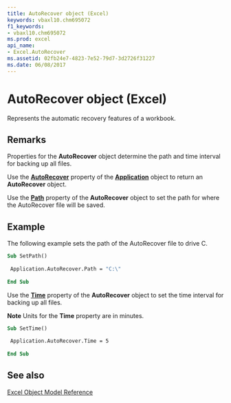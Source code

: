 ```yaml
---
title: AutoRecover object (Excel)
keywords: vbaxl10.chm695072
f1_keywords:
- vbaxl10.chm695072
ms.prod: excel
api_name:
- Excel.AutoRecover
ms.assetid: 02fb24e7-4823-7e52-79d7-3d2726f31227
ms.date: 06/08/2017
---
```



# AutoRecover object (Excel)

Represents the automatic recovery features of a workbook. 


## Remarks

Properties for the  **AutoRecover** object determine the path and time interval for backing up all files.

Use the  **[AutoRecover](Excel.Application.AutoRecover.md)** property of the **[Application](Excel.Application(object).md)** object to return an **AutoRecover** object.

Use the  **[Path](Excel.AutoRecover.Path.md)** property of the **AutoRecover** object to set the path for where the AutoRecover file will be saved.


## Example

The following example sets the path of the AutoRecover file to drive C.


```vb
Sub SetPath() 
 
 Application.AutoRecover.Path = "C:\" 
 
End Sub
```

Use the  **[Time](Excel.AutoRecover.Time.md)** property of the **AutoRecover** object to set the time interval for backing up all files.


 **Note**  Units for the  **Time** property are in minutes.




```vb
Sub SetTime() 
 
 Application.AutoRecover.Time = 5 
 
End Sub
```


## See also



[Excel Object Model Reference](overview/Excel/object-model.md)


